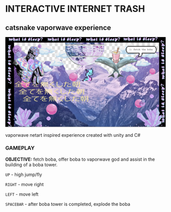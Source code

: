 # INTERACTIVE INTERNET TRASH

## catsnake vaporwave experience

<img src="catsnake.png">

vaporwave netart inspired experience created with unity and C#

### GAMEPLAY
**OBJECTIVE:** fetch boba, offer boba to vaporwave god and assist in the building of a boba tower.

`UP` - high jump/fly

`RIGHT` - move right

`LEFT` - move left

`SPACEBAR` - after boba tower is completed, explode the boba
